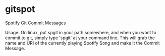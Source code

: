 # gitspot
Spotify Git Commit Messages

Usage:
On linux, put spgit in your path somewhere, and when you want to commit to 
git, simply type 'spgit' at your command line. This will grab the name and 
URI of the currently playing Spotify Song and make it the Commit Message.
